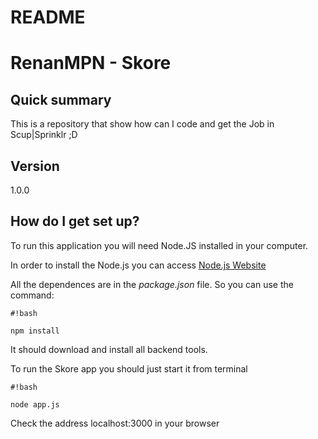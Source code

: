 # README #

# RenanMPN - Skore #

## Quick summary ##
This is a repository that show how can I code and get the Job in Scup|Sprinklr ;D

## Version ##
1.0.0

## How do I get set up? ##

To run this application you will need Node.JS installed in your computer. 

In order to install the Node.js you can access [Node.js Website](https://nodejs.org/en/)

All the dependences are in the *package.json* file. So you can use the command:


```
#!bash

npm install
```


It should download and install all backend tools.

To run the Skore app you should just start it from terminal

```
#!bash

node app.js
```

Check the address localhost:3000 in your browser